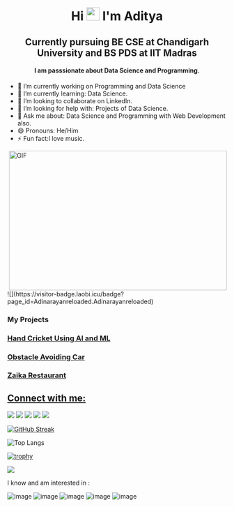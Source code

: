 <h1 align="center">Hi <img src="https://raw.githubusercontent.com/MartinHeinz/MartinHeinz/master/wave.gif" width="30px"> I'm Aditya</h1>

<h2 align="center">Currently pursuing BE CSE at Chandigarh University and BS PDS at IIT Madras</h2>

<h4 align="center"> I am passsionate about Data Science and Programming.</h4>



- 🔭 I’m currently working on Programming and Data Science
- 🌱 I’m currently learning: Data Science.
- 🤗 I’m looking to collaborate on LinkedIn.
- 🤔 I’m looking for help with: Projects of Data Science.
- 💬 Ask me about: Data Science and Programming with Web Development also.
- 😄 Pronouns: He/Him
- ⚡ Fun fact:I love music.
<img align="right" alt="GIF" src="https://github.com/abhisheknaiidu/abhisheknaiidu/blob/master/code.gif?raw=true" width="500" height="320" />
![](https://visitor-badge.laobi.icu/badge?page_id=Adinarayanreloaded.Adinarayanreloaded)


<h3 align="left">My Projects<h3>

<h3 align="left"><a href="https://www.linkedin.com/feed/update/urn:li:activity:6758670408322494464">Hand Cricket Using AI and ML</h3>

<h3 align="left"><a href="https://www.linkedin.com/feed/update/urn:li:activity:6798576503119495168">Obstacle Avoiding Car</h3>
  
<h3 align="left"><a href="https://www.linkedin.com/feed/update/urn:li:activity:6822094927632093184">Zaika Restaurant</h3>

## Connect with me:
<p align="left">

<a href = "https://www.linkedin.com/in/adityanarayansharma/"><img src="https://img.icons8.com/fluent/48/000000/linkedin.png"/></a>
<a href = "https://github.com/Adinarayanreloaded/"><img src="https://img.icons8.com/ios-filled/50/000000/github.png"/></a>
<a href = "https://www.instagram.com/adityansharma5/"><img src="https://img.icons8.com/fluency/48/000000/instagram-new.png"/></a>
<a href = "https://www.hackerrank.com/Adinarayanhr05"><img src="https://img.icons8.com/windows/32/000000/hackerrank.png"/></a>
<a href = "https://www.codechef.com/users/adicc05"><img src="https://img.icons8.com/ios/50/000000/codechef.png"/></a>


[![GitHub Streak](https://github-readme-streak-stats.herokuapp.com/?user=Adinarayanreloaded)](https://git.io/streak-stats) 

![Top Langs](https://github-readme-stats.vercel.app/api/top-langs/?username=Adinarayanreloaded&theme=tokyonight)

[![trophy](https://github-profile-trophy.vercel.app/?username=Adinarayanreloaded&theme=onedark)](https://github.com/ryo-ma/github-profile-trophy)

<img src="https://github-readme-stats.vercel.app/api?username=Adinarayanreloaded&&show_icons=true&title_color=ffffff&icon_color=bb2acf&text_color=daf7dc&bg_color=151515">

I know and am interested in :

![image](https://user-images.githubusercontent.com/37697073/119342823-3fc56100-bcb3-11eb-873a-499e74a8ae30.png)
![image](https://user-images.githubusercontent.com/37697073/119342837-4653d880-bcb3-11eb-9f0c-3fdea135b7fd.png)
![image](https://user-images.githubusercontent.com/37697073/119342902-54a1f480-bcb3-11eb-924e-6e32852e230b.png)
![image](https://user-images.githubusercontent.com/37697073/119342921-5bc90280-bcb3-11eb-924c-50e6a39bf1a8.png)
![image](https://user-images.githubusercontent.com/37697073/119342985-713e2c80-bcb3-11eb-9a60-6a1549cc71a8.png)

